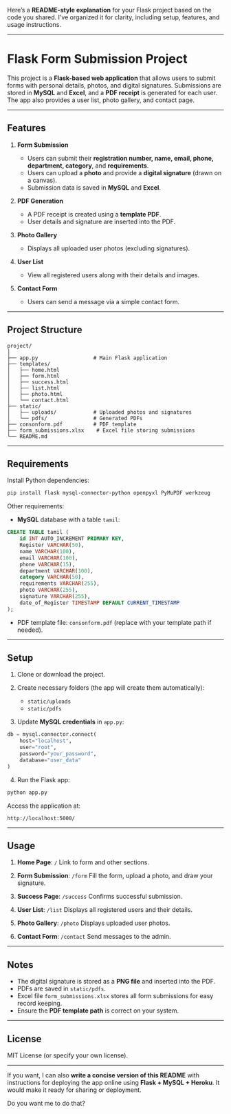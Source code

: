 Here’s a **README-style explanation** for your Flask project based on the code you shared. I’ve organized it for clarity, including setup, features, and usage instructions.

---

# Flask Form Submission Project

This project is a **Flask-based web application** that allows users to submit forms with personal details, photos, and digital signatures. Submissions are stored in **MySQL** and **Excel**, and a **PDF receipt** is generated for each user. The app also provides a user list, photo gallery, and contact page.

---

## Features

1. **Form Submission**

   * Users can submit their **registration number, name, email, phone, department, category**, and **requirements**.
   * Users can upload a **photo** and provide a **digital signature** (drawn on a canvas).
   * Submission data is saved in **MySQL** and **Excel**.

2. **PDF Generation**

   * A PDF receipt is created using a **template PDF**.
   * User details and signature are inserted into the PDF.

3. **Photo Gallery**

   * Displays all uploaded user photos (excluding signatures).

4. **User List**

   * View all registered users along with their details and images.

5. **Contact Form**

   * Users can send a message via a simple contact form.

---

## Project Structure

```
project/
│
├── app.py                  # Main Flask application
├── templates/
│   ├── home.html
│   ├── form.html
│   ├── success.html
│   ├── list.html
│   ├── photo.html
│   └── contact.html
├── static/
│   ├── uploads/            # Uploaded photos and signatures
│   └── pdfs/               # Generated PDFs
├── consonform.pdf          # PDF template
├── form_submissions.xlsx    # Excel file storing submissions
└── README.md
```

---

## Requirements

Install Python dependencies:

```bash
pip install flask mysql-connector-python openpyxl PyMuPDF werkzeug
```

Other requirements:

* **MySQL** database with a table `tamil`:

```sql
CREATE TABLE tamil (
    id INT AUTO_INCREMENT PRIMARY KEY,
    Register VARCHAR(50),
    name VARCHAR(100),
    email VARCHAR(100),
    phone VARCHAR(15),
    department VARCHAR(100),
    category VARCHAR(50),
    requirements VARCHAR(255),
    photo VARCHAR(255),
    signature VARCHAR(255),
    date_of_Register TIMESTAMP DEFAULT CURRENT_TIMESTAMP
);
```

* PDF template file: `consonform.pdf` (replace with your template path if needed).

---

## Setup

1. Clone or download the project.
2. Create necessary folders (the app will create them automatically):

   * `static/uploads`
   * `static/pdfs`
3. Update **MySQL credentials** in `app.py`:

```python
db = mysql.connector.connect(
    host="localhost",
    user="root",
    password="your_password",
    database="user_data"
)
```

4. Run the Flask app:

```bash
python app.py
```

Access the application at:

```
http://localhost:5000/
```

---

## Usage

1. **Home Page**: `/`
   Link to form and other sections.

2. **Form Submission**: `/form`
   Fill the form, upload a photo, and draw your signature.

3. **Success Page**: `/success`
   Confirms successful submission.

4. **User List**: `/list`
   Displays all registered users and their details.

5. **Photo Gallery**: `/photo`
   Displays uploaded user photos.

6. **Contact Form**: `/contact`
   Send messages to the admin.

---

## Notes

* The digital signature is stored as a **PNG file** and inserted into the PDF.
* PDFs are saved in `static/pdfs`.
* Excel file `form_submissions.xlsx` stores all form submissions for easy record keeping.
* Ensure the **PDF template path** is correct on your system.

---

## License

MIT License (or specify your own license).

---

If you want, I can also **write a concise version of this README** with instructions for deploying the app online using **Flask + MySQL + Heroku**. It would make it ready for sharing or deployment.

Do you want me to do that?
